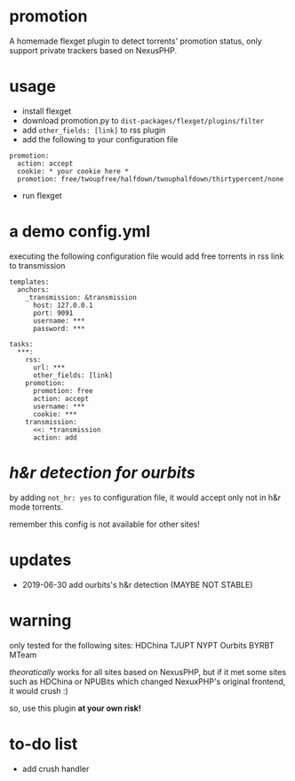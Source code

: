 # promotion
A homemade flexget plugin to detect torrents' promotion status, only support private trackers based on NexusPHP.

# usage
- install flexget
- download promotion.py to `dist-packages/flexget/plugins/filter`
- add `other_fields: [link]` to rss plugin
- add the following to your configuration file
```
promotion: 
  action: accept
  cookie: * your cookie here *
  promotion: free/twoupfree/halfdown/twouphalfdown/thirtypercent/none
```
- run flexget

# a demo config.yml
executing the following configuration file would add free torrents in rss link to transmission
```
templates:
  anchors:
    _transmission: &transmission
      host: 127.0.0.1
      port: 9091
      username: ***
      password: ***

tasks:
  ***: 
    rss: 
      url: ***
      other_fields: [link]
    promotion: 
      promotion: free
      action: accept
      username: ***
      cookie: ***
    transmission:
      <<: *transmission
      action: add 
```
# *h&r detection for ourbits*
by adding `not_hr: yes` to configuration file, it would accept only not in h&r mode torrents.

remember this config is not available for other sites!

# updates
- 2019-06-30 add ourbits's h&r detection (MAYBE NOT STABLE)

# warning
only tested for the following sites: HDChina TJUPT NYPT Ourbits BYRBT MTeam

*theoratically* works for all sites based on NexusPHP, but if it met some sites such as HDChina or NPUBits which changed NexuxPHP's original frontend, it would crush :)

so, use this plugin **at your own risk!** 

# to-do list
- add crush handler
